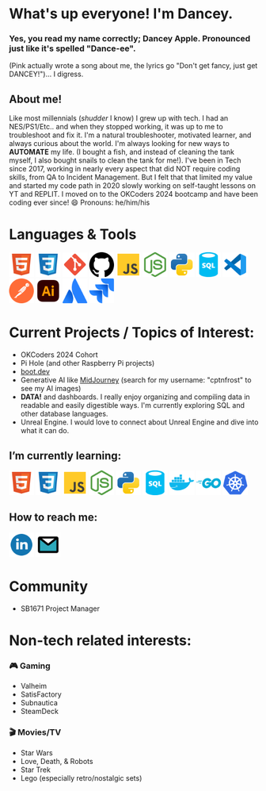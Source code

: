 # What's up everyone! I'm Dancey.
### Yes, you read my name correctly; Dancey Apple. Pronounced just like it's spelled "Dance-ee". 
(Pink actually wrote a song about me, the lyrics go "Don't get fancy, just get DANCEY!")... I digress. 

## About me!
Like most millennials (*shudder* I know) I grew up with tech. I had an NES/PS1/Etc.. and when they stopped working, it was up to me to troubleshoot and fix it. I'm a natural troubleshooter, motivated learner, and always curious about the world. I'm always looking for new ways to __AUTOMATE__ my life. (I bought a fish, and instead of cleaning the tank myself, I also bought snails to clean the tank for me!).
I've been in Tech since 2017, working in nearly every aspect that did NOT require coding skills, from QA to Incident Management. But I felt that that limited my value and started my code path in 2020 slowly working on self-taught lessons on YT and REPLIT. I moved on to the OKCoders 2024 bootcamp and have been coding ever since!
😄 Pronouns: he/him/his

# Languages & Tools
<div>
  <img src="icons/html-svgrepo-com.svg" alt="html5" width=50 height=50>
  <img src="icons/css-svgrepo-com.svg" alt="CSS3" width=50 height=50>
  <img src="icons/git-svgrepo-com.svg" alt="git" width=50 height=50>
  <img src="icons/github-142-svgrepo-com.svg" alt="github" width=50 height=50>
  <img src="icons/js-svgrepo-com.svg" alt="javascript" width=50 height=50>
  <img src="icons/nodejs-icon-svgrepo-com.svg" alt="nodejs" width=50 height=50>
  <img src="icons/python-svgrepo-com.svg" alt="python" width=50 height=50>
  <img src="icons/sql-database-generic-svgrepo-com.svg" alt="sql" width=50 height=50>
  <img src="icons/vscode-svgrepo-com.svg" alt="vscode" width=50 height=50>
  <img src="icons/postman-icon-svgrepo-com.svg" alt="postman" width=50 height=50>
  <img src="icons/adobe-illustrator-svgrepo-com.svg" alt="illustrator" width=50 height=50>
  <img src="icons/atlassian-svgrepo-com.svg" alt="atlassian" width=50 height=50>
  <img src="icons/jira-svgrepo-com.svg" alt="jira" width=50 height=50>
</div>

# Current Projects / Topics of Interest:
- OKCoders 2024 Cohort
- Pi Hole (and other Raspberry Pi projects)
- <a href="https://boot.dev/">boot.dev</a>
- Generative AI like <a href="https://www.midjourney.com/explore">MidJourney</a> (search for my username: "cptnfrost" to see my AI images)
- __DATA!__ and dashboards. I really enjoy organizing and compiling data in readable and easily digestible ways. I'm currently exploring SQL and other database languages.
- Unreal Engine. I would love to connect about Unreal Engine and dive into what it can do. 


## I’m currently learning:
<div>
  <img src="icons/html-svgrepo-com.svg" alt="html5" width=50 height=50>
  <img src="icons/css-svgrepo-com.svg" alt="CSS3" width=50 height=50>
  <img src="icons/js-svgrepo-com.svg" alt="javascript" width=50 height=50>
  <img src="icons/nodejs-icon-svgrepo-com.svg" alt="nodejs" width=50 height=50>
  <img src="icons/python-svgrepo-com.svg" alt="python" width=50 height=50>
  <img src="icons/sql-database-generic-svgrepo-com.svg" alt="sql" width=50 height=50>
  <img src="icons/docker-svgrepo-com.svg" alt="docker" width=50 height=50>
  <img src="icons/go-svgrepo-com.svg" alt="go" width=50 height=50>
  <img src="icons/kubernetes-svgrepo-com.svg" alt="kubernetes" width=50 height=50>
</div>

## How to reach me:
<div> 
  <a href="https://www.linkedin.com/in/dancey-apple/"> <img src="icons/linkedin-1-svgrepo-com.svg" alt="linkedin" width=50 height=50></a>
  <a href="mailto:dancey.apple@proton.me"><img src="icons/email-svgrepo-com.svg" alt="email" width=50 height=50></a>
</div>

# Community
- SB1671 Project Manager 

# Non-tech related interests:
### :video_game: Gaming
- Valheim
- SatisFactory
- Subnautica
- SteamDeck

### :clapper: Movies/TV
- Star Wars
- Love, Death, & Robots
- Star Trek
- Lego (especially retro/nostalgic sets)




